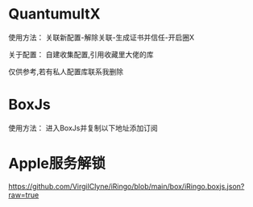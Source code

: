 # QuantumultX
使用方法：
关联新配置-解除关联-生成证书并信任-开启圈X

关于配置：
自建收集配置,引用收藏里大佬的库

仅供参考,若有私人配置库联系我删除

# BoxJs
使用方法：
进入BoxJs并复制以下地址添加订阅

# Apple服务解锁
https://github.com/VirgilClyne/iRingo/blob/main/box/iRingo.boxjs.json?raw=true
